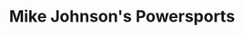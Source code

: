 ---
title: "Mike Johnson's Powersports"
url: /russellville/mike-johnsons-powersports/
shop: Motorrad
---